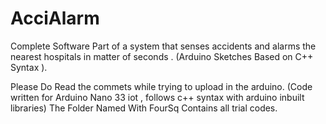 # AcciAlarm
Complete Software Part of a system that senses accidents and alarms the nearest hospitals in matter of seconds . (Arduino Sketches Based on C++ Syntax ).

Please Do Read the commets while trying to upload in the arduino.
(Code written for Arduino Nano 33 iot , follows c++ syntax with arduino inbuilt libraries)
The Folder Named With FourSq Contains all trial codes.
